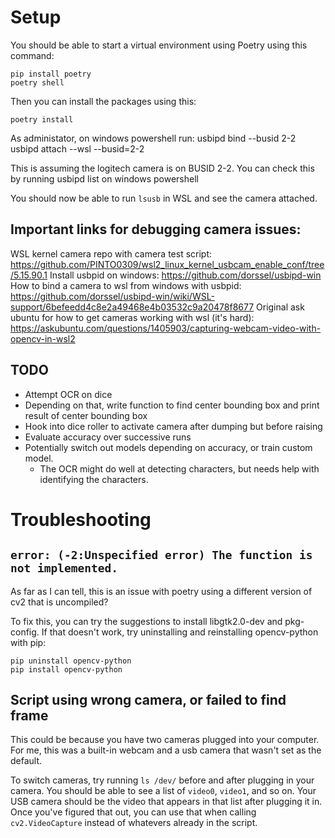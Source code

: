 # Setup

You should be able to start a virtual environment using Poetry using this command:
```shell
pip install poetry
poetry shell
```

Then you can install the packages using this:
```shell
poetry install
```

As administator, on windows powershell run:
usbipd bind --busid 2-2
usbipd attach --wsl --busid=2-2

This is assuming the logitech camera is on BUSID 2-2. You can check this by running usbipd list on windows powershell

You should now be able to run `lsusb` in WSL and see the camera attached.

## Important links for debugging camera issues:

WSL kernel camera repo with camera test script: https://github.com/PINTO0309/wsl2_linux_kernel_usbcam_enable_conf/tree/5.15.90.1
Install usbpid on windows: https://github.com/dorssel/usbipd-win
How to bind a camera to wsl from windows with usbpid: https://github.com/dorssel/usbipd-win/wiki/WSL-support/6befeedd4c8e2a49468e4b03532c9a20478f8677
Original ask ubuntu for how to get cameras working with wsl (it's hard): https://askubuntu.com/questions/1405903/capturing-webcam-video-with-opencv-in-wsl2

## TODO
 - Attempt OCR on dice
 - Depending on that, write function to find center bounding box and print result of center bounding box
 - Hook into dice roller to activate camera after dumping but before raising
 - Evaluate accuracy over successive runs
 - Potentially switch out models depending on accuracy, or train custom model.
   - The OCR might do well at detecting characters, but needs help with identifying the characters.

# Troubleshooting

## `error: (-2:Unspecified error) The function is not implemented.`
As far as I can tell, this is an issue with poetry using a different version of cv2
that is uncompiled?

To fix this, you can try the suggestions to install libgtk2.0-dev and pkg-config.
If that doesn't work, try uninstalling and reinstalling opencv-python with pip:

```shell
pip uninstall opencv-python
pip install opencv-python
```

## Script using wrong camera, or failed to find frame

This could be because you have two cameras plugged into your computer.
For me, this was a built-in webcam and a usb camera that wasn't set as the default.

To switch cameras, try running `ls /dev/` before and after plugging in your camera.
You should be able to see a list of `video0`, `video1`, and so on.
Your USB camera should be the video that appears in that list after plugging it in.
Once you've figured that out, you can use that when calling `cv2.VideoCapture` instead
of whatevers already in the script.